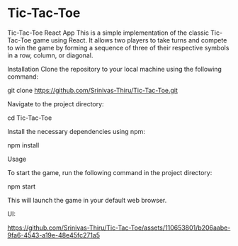# Tic-Tac-Toe

Tic-Tac-Toe React App
This is a simple implementation of the classic Tic-Tac-Toe game using React. It allows two players to take turns and compete to win the game by forming a sequence of three of their respective symbols in a row, column, or diagonal.

Installation
Clone the repository to your local machine using the following command:

git clone https://github.com/Srinivas-Thiru/Tic-Tac-Toe.git

Navigate to the project directory:

cd Tic-Tac-Toe

Install the necessary dependencies using npm:

npm install

Usage

To start the game, run the following command in the project directory:

npm start

This will launch the game in your default web browser.


UI:


https://github.com/Srinivas-Thiru/Tic-Tac-Toe/assets/110653801/b206aabe-9fa6-4543-a19e-48e45fc271a5

